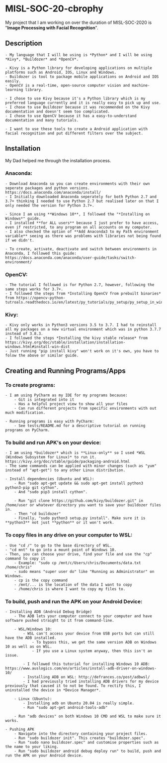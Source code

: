 # MISL-SOC-20-cbrophy

My project that I am working on over the duration of MISL-SOC-2020 is "**Image Processing with Facial Recognition**".

## Description

    - My language that I will be using is *Python* and I will be using *Kivy*, *Buildozer* and *OpenCV*.
    
    - Kivy is a Python library for developing applications on multiple platforms such as Android, IOS, Linux and Windows. 
    - Buildozer is tool to package mobile applications on Android and IOS easily. 
    - OpenCV is a real-time, open-source computer vision and machine-learning library.
    
    - I chose to use Kivy because it's a Python library which is my preferred language currently and it is really easy to pick up and use.
    - I chose to use Buildozer because it was recommended on the Kivy documentation and doesn't seem too complicated.
    - I chose to use OpenCV because it has a easy-to-understand documentation and many tutorials.
    
    - I want to use these tools to create a Android application with facial recognition and put different filters over the subject.

## Installation

My Dad helped me through the installation process.

### Anaconda:
    - Download Anaconda so you can create environments with their own seperate packages and python versions. https://docs.anaconda.com/anaconda/install/
    - I Initially downloaded Anaconda seperately for both Python 2.7 and 3.7+ thinking I needed to use Python 2.7 but realised later on that I only needed the version for Python 3.7+.
    
    - Since I am using **Windows 10**, I followed the "*Installing on Windows*" guide.
    - I installed **for ALL users** because I just prefer to have access, even if restricted, to any program on all accounts on my computer. 
    - I also checked the option of **Add Anaconda3 to my Path environment variable** seeing as there was problems with libraries not being found if we didn't. 
    
    - To create, activate, deactivate and switch between environments in Anaconda, I followed this guide: https://docs.anaconda.com/anaconda/user-guide/tasks/switch-environment/

### OpenCV:
    - The tutorial I followed is for Python 2.7, however, following the same steps works for 3.7+.
    - I followed the steps from *Installing OpenCV from prebuilt binaries* from https://opencv-python-tutroals.readthedocs.io/en/latest/py_tutorials/py_setup/py_setup_in_windows/py_setup_in_windows.html

### Kivy:
    - Kivy only works in Python3 versions 3.5 to 3.7. I had to reinstall all my packages on a new virtual environment which was in python 3.7.7 instead of 3.8.3.
    - I followed the steps *Installing the kivy stable release* from https://kivy.org/doc/stable/installation/installation-windows.html#install-win-dist
	- Just running "pip install kivy" won't work on it's own, you have to folow the above or similar guide.

## Creating and Running Programs/Apps

### To create programs:
    - I am using PyCharm as my IDE for my programs because: 
        - Git is integrated into it 
        - Has a helpful project view to show all your files
        - Can run different projects from specific environments with out much modification.
        
    - Running programs is easy with PyCharm:
        - See tests/README.md for a descriptive tutorial on running programs on PyCharm.

### To build and run APK's on your device:
    - I am using *buildozer* which is **Linux-only** so I used *WSL (Windows Subsystem for Linux)* to run it. https://kivy.org/doc/stable/guide/packaging-android.html
    - The same commands can be applied with minor changes (such as "yum" instead of "apt-get") to any other Linux distribution.
    
    - Install dependencies (Ubuntu and WSL): 
        - Run "sudo apt-get update && sudo apt-get install python3 python3-pip git cython".
        - And "sudo pip3 install cython".
        
        - Run "git clone https://github.com/kivy/buildozer.git" in /home/user or whatever directory you want to save your buildozer files in.
        - Then "cd buildozer"
        - Finally, "sudo python3 setup.py install". Make sure it is **python3** not just **python** or it won't work.

### To copy files in any drive on your computer to WSL:
	- Use "cd /" to go to the base directory of WSL.
	- "cd mnt" to go into a mount point of Windows 10.
	- Then, you can choose your drive, find your file and use the "cp" command to copy it
		- Example: "sudo cp /mnt/c/Users/chris/Documents/data.txt /home/chris"
		- sudo means "super user do" like "Running as Administrator" on Windows.
		- cp is the copy command
		- /mnt/... is the location of the data I want to copy
		- /home/chris is where I want to copy my files to.
		
### To build, push and run the APK on your Android Device:
	- Installing ADB (Android Debug Bridge)
		- The ADB lets your computer connect to your computer and have software pushed straight to it from command-line.
		
		- WSL/Windows 10:
			- WSL can't access your device from USB ports but can still have the ADB installed.
				- To bypass this, we get the same version ADB on Windows 10 as well as on WSL.
				- If you use a Linux system anyway, then this isn't an issue.
			
			- I followed this tutorial for installing Windows 10 ADB:  https://www.auslogics.com/en/articles/install-adb-driver-on-windows-10/
			- Installing ADB on WSL: http://defrances.co/post/adbwsl/
			- I had previously tried installing ADB drivers for my device previously that caused it to not be found. To rectify this, I uninstalled the device in *Device Manager*.
		
		- Linux (Ubuntu):
			- Installing adb on Ubuntu 20.04 is really simple.
			- Run "sudo apt-get android-tools-adb"
		
		- Run "adb devices" on both Windows 10 CMD and WSL to make sure it works.
	
	- Pushing APK
		- Navigate into the directory containing your project files.
		- Run "sudo buildozer init". This creates "buildozer.spec".
		- Run "sudo nano buildozer.spec" and customise properties such as the name to your liking.
		- Run "sudo buildozer android debug deploy run" to build, push and run the APK on your Android device.
		